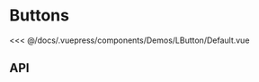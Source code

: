 # Buttons

<div slot="demo">
  <Demos-LButton-Default></Demos-LButton-Default>
</div>

<Code-Container>
  <<< @/docs/.vuepress/components/Demos/LButton/Default.vue
</Code-Container>

## API

<Api-LButton />